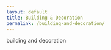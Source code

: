 ```yaml
---
layout: default
title: Building & Decoration
permalink: /building-and-decoration/
---
```


building and decoration

